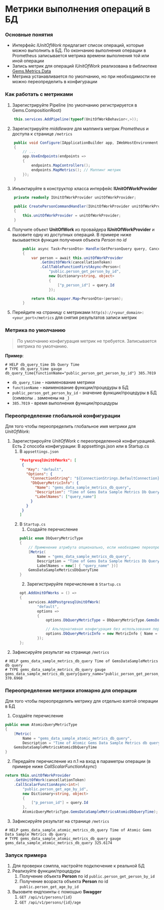 # Метрики выполнения операций в БД

### Основные понятия
- Интерфейс _IUnitOfWork_ предлагает список операций, которые можно выполнить в БД. По окончанию выполнения операции в Prometheus записывается метрика времени выполнения той или иной операции
- Запись метрик для операций _IUnitOfWork_ реализована в библиотеке [Gems.Metrics.Data](/src/Metrics/Data/README.md#метрики-с-iunitofwork)
- Метрика устанавливается по умолчанию, но при необходимости ее можно переопределить в конфигурации

### Как работать с метриками
1) Зарегистрируйте Pipeline (по умолчанию регистрируется в Gems.CompositionRoot)
```csharp
    this.services.AddPipeline(typeof(UnitOfWorkBehavior<,>));
```
2) Зарегистрируйте _middleware_ для маппинга метрик _Prometheus_ и доступа к странице `/metrics`
```csharp
    public void Configure(IApplicationBuilder app, IWebHostEnvironment env)
    {
        // ...
        app.UseEndpoints(endpoints =>
        {
            endpoints.MapControllers();
            endpoints.MapMetrics(); // Маппинг метрик
        });
    }
```
3) Инъектируйте в конструктор класса интерфейс **IUnitOfWorkProvider**
```csharp
    private readonly IUnitOfWorkProvider unitOfWorkProvider;
    
    public CreatePersonCommandHandler(IUnitOfWorkProvider unitOfWorkProvider)
    {
        this.unitOfWorkProvider = unitOfWorkProvider;
    }
```

4) Получите объект **UnitOfWork** из провайдера **IUnitOfWorkProvider** и вызовите одну из доступных операций. В примере ниже вызываетяся функция получения объекта _Person_ по _id_
```csharp
        public async Task<PersonDto> Handle(GetPersonQuery query, CancellationToken cancellationToken)
        {
            var person = await this.unitOfWorkProvider
                .GetUnitOfWork(cancellationToken)
                .CallTableFunctionFirstAsync<Person>(
                    "public.person_get_person_by_id",
                    new Dictionary<string, object>
                    {
                        ["p_person_id"] = query.Id
                    });

            return this.mapper.Map<PersonDto>(person);
        }
```
5) Перейдите на страницу с метриками `http(s)://<your_domain>:<your_port>/metrics` для снятия результатов записи метрик

### Метрика по умолчанию
> По умолчанию конфигурация метрик не требуется. Записывается метрика по умолчанию.

**Пример**:
```
# HELP db_query_time Db Query Time
# TYPE db_query_time gauge
db_query_time{functionName="public_person_get_person_by_id"} 385.7019
```
- `db_query_time` - наименование метрики
- `functionName` - наименование функции/процедуры в БД
- `public_person_get_person_by_id` - значение функции/процедуры в БД (символы `.` заменены на `_`)
- `385.7019` - время выполнения функции/процедуры

### Переопределение глобальной конфигурации
Для того чтобы переопределить глобальное имя метрики для _UnitOfWork_:
1. Зарегистрироуйте _UnitOfWork_ с переопределенной конфигурацией. Есть 2 способа конфигурации: В appsettings.json или в Startup.cs
   1. В `appsettings.json`
       ```json
       "PostgresqlUnitOfWorks": [
        {
          "Key": "default",
          "Options": {
            "ConnectionString": "${ConnectionStrings.DefaultConnection}",
            "DbQueryMetricInfo": {
              "Name": "gems_data_sample_metrics_db_query",
              "Description": "Time of Gems Data Sample Metrics Db Query",
              "LabelNames": ["query_name"]
            }
          }
        }
      ]
        ```
   2. В `Startup.cs`
      1. Создайте перечисление
        ```csharp
        public enum DbQueryMetricType
        {
            // Применение атрибута опционально, если необходимо переопределить дополнительные поля
            [Metric(
                Name = "gems_data_sample_metrics_db_query",
                Description = "Time of Gems Data Sample Metrics Db Query",
                LabelNames = new[] { "query_name" })]
            GemsDataSampleMetricsDbQueryTime
        }
        ```
      2. Зарегистрируйте перечисление в `Startup.cs`
        ```csharp
        opt.AddUnitOfWorks = () =>
        {
            services.AddPostgresqlUnitOfWork(
                "default",
                options =>
                {
                    options.DbQueryMetricType = DbQueryMetricType.GemsDataSampleMetricsDbQueryTime;
        
                    // Альтернативная конфигурация без использования перечисления
                    options.DbQueryMetricInfo = new MetricInfo { Name = "gems_data_sample_metrics_db_query_time", Description = "Gems Data Sample Metrics Db Query Time" };
                });
        };
        ```
3. Зафиксируйте результат на странице `/metrics`
```
# HELP gems_data_sample_metrics_db_query Time of GemsDataSampleMetrics db query
# TYPE gems_data_sample_metrics_db_query gauge
gems_data_sample_metrics_db_query{query_name="public_person_get_person_by_id"} 370.6968
```

### Переопределение метрики атомарно для операции
Для того чтобы переопределить метрику для отдельно взятой операции в БД
1. Создайте перечисление
```csharp
public enum AtomicQueryMetricType
{
    [Metric(
        Name = "gems_data_sample_atomic_metrics_db_query",
        Description = "Time of Atomic Gems Data Sample Metrics db query"
    GemsDataSampleMetricsAtomicDbQueryTime
}
```
2. Передайте перечисление из п.1 на вход в параметры операции (в примере ниже _CallScalarFunctionAsync_)
```csharp
return this.unitOfWorkProvider
    .GetUnitOfWork(cancellationToken)
    .CallScalarFunctionAsync<int>(
        "public.person_get_age_by_id",
        new Dictionary<string, object>
        {
            ["p_person_id"] = query.Id
        },
        AtomicQueryMetricType.GemsDataSampleMetricsAtomicDbQueryTime);
```
3. Зафиксируйте результат на странице `/metrics`
```
# HELP gems_data_sample_atomic_metrics_db_query Time of Atomic Gems Data Sample Metrics db query
# TYPE gems_data_sample_atomic_metrics_db_query gauge
gems_data_sample_atomic_metrics_db_query 325.6174
```

### Запуск примера
1. Для проверки сэмпла, настройте подключение к реальной БД
2. Реализуйте функции/процедуры
   1. Получение объекта **Person** по id `public.person_get_person_by_id`
   2. Получение возраста объекта **Person** по id `public.person_get_age_by_id`
4. Вызовите ендпоинты с помощью **Swagger**
    1. `GET /api/v1/persons/{id}`
    2. `GET /api/v1/persons/{id}/age`
